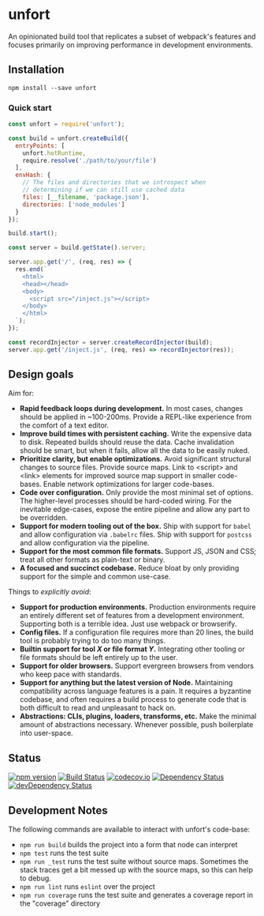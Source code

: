 # unfort

An opinionated build tool that replicates a subset of webpack's features and
focuses primarily on improving performance in development environments.


## Installation

```
npm install --save unfort
```


### Quick start


```js
const unfort = require('unfort');

const build = unfort.createBuild({
  entryPoints: [
    unfort.hotRuntime,
    require.resolve('./path/to/your/file')
  ],
  envHash: {
    // The files and directories that we introspect when
    // determining if we can still use cached data
    files: [__filename, 'package.json'],
    directories: ['node_modules']
  }
});

build.start();

const server = build.getState().server;

server.app.get('/', (req, res) => {
  res.end(`
    <html>
    <head></head>
    <body>
      <script src="/inject.js"></script>
    </body>
    </html>
  `);
});

const recordInjector = server.createRecordInjector(build);
server.app.get('/inject.js', (req, res) => recordInjector(res));
```


## Design goals

Aim for:

- **Rapid feedback loops during development.**
  In most cases, changes should be applied in ~100-200ms. Provide a REPL-like
  experience from the comfort of a text editor.
- **Improve build times with persistent caching.**
  Write the expensive data to disk. Repeated builds should reuse the data.
  Cache invalidation should be smart, but when it fails, allow all the data
  to be easily nuked.
- **Prioritize clarity, but enable optimizations.**
  Avoid significant structural changes to source files. Provide source
  maps. Link to &lt;script&gt; and &lt;link&gt; elements for improved source map support
  in smaller code-bases. Enable network optimizations for larger code-bases.
- **Code over configuration.**
  Only provide the most minimal set of options. The higher-level processes
  should be hard-coded wiring. For the inevitable edge-cases, expose the
  entire pipeline and allow any part to be overridden.
- **Support for modern tooling out of the box.**
  Ship with support for `babel` and allow configuration via `.babelrc` files.
  Ship with support for `postcss` and allow configuration via the pipeline.
- **Support for the most common file formats.**
  Support JS, JSON and CSS; treat all other formats as plain-text or binary.
- **A focused and succinct codebase.**
  Reduce bloat by only providing support for the simple and common use-case.

Things to _explicitly avoid_:

- **Support for production environments.**
  Production environments require an entirely different set of features from
  a development environment. Supporting both is a terrible idea. Just use
  webpack or browserify.
- **Config files.**
  If a configuration file requires more than 20 lines, the build tool is
  probably trying to do too many things.
- **Builtin support for tool _X_ or file format _Y_.**
  Integrating other tooling or file formats should be left entirely up to the
  user.
- **Support for older browsers.**
  Support evergreen browsers from vendors who keep pace with standards.
- **Support for anything but the latest version of Node.**
  Maintaining compatibility across language features is a pain. It requires
  a byzantine codebase, and often requires a build process to generate code
  that is both difficult to read and unpleasant to hack on.
- **Abstractions: CLIs, plugins, loaders, transforms, etc.**
  Make the minimal amount of abstractions necessary. Whenever possible, push
  boilerplate into user-space.


## Status

[![npm version](https://badge.fury.io/js/unfort.svg)](https://badge.fury.io/js/unfort)
[![Build Status](https://travis-ci.org/markfinger/unfort.svg?branch=master)](https://travis-ci.org/markfinger/unfort)
[![codecov.io](https://codecov.io/github/markfinger/unfort/coverage.svg?branch=master)](https://codecov.io/github/markfinger/unfort?branch=master)
[![Dependency Status](https://david-dm.org/markfinger/unfort.svg)](https://david-dm.org/markfinger/unfort)
[![devDependency Status](https://david-dm.org/markfinger/unfort/dev-status.svg)](https://david-dm.org/markfinger/unfort#info=devDependencies)


## Development Notes

The following commands are available to interact with unfort's code-base:

- `npm run build` builds the project into a form that node can interpret
- `npm test` runs the test suite
- `npm run _test` runs the test suite without source maps. Sometimes the stack
  traces get a bit messed up with the source maps, so this can help to debug.
- `npm run lint` runs `eslint` over the project
- `npm run coverage` runs the test suite and generates a coverage report in the "coverage" directory

